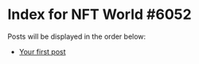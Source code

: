 # Index for NFT World #6052
Posts will be displayed in the order below:

- [Your first post](./001-first.md)

